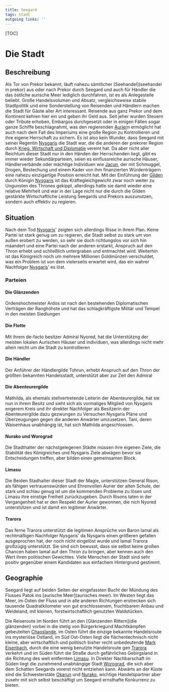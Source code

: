 ```yaml
---
title: Seegard  
tags: Stadt  
outgoing links: ''  
---
```

[TOC]

# Die Stadt
## Beschreibung
Als Tor von Prekor bekannt, läuft nahezu sämtlicher [Seehandel](seehandel in prekor) aus oder nach Prekor durch Seegard und auch für Händler die das östliche aurische Meer lediglich durchfahren, ist es als Anlegestelle beliebt. Große Handelsvolumen und Absatz, vergleichsweise stabile Stadtpolitik und eine Sonderstellung von Reisenden und Händlern machen die Stadt für Gäste aller Art interessant. Reisende aus ganz Prekor und dem Kontinent kehren hier ein und geben ihr Geld aus. Seit jeher wurden Steuern oder Tribute erhoben, Embargos durchgesetzt oder in einigen Fällen sogar ganze Schiffe beschlagnahmt, was den regierenden [Aurier](aurier)n ermöglicht hat auch nach dem Fall des Imperiums eine große Region zu Kontrollieren und ihre eigene Herrschaft zu sichern. Es ist also kein Wunder, dass Seegard mit seiner Regentin [Nysgaris](nysgaris) die Stadt war, die die anderen der prekorer Region durch [Krieg, Wirtschaft und Diplomatie](prekorkrieg) vereint hat.
Da aber nicht aller Reichtum dieser Stadt nur in den Händen der Herrschenden liegt, gibt es immer wieder Sekundärparteien, seien es einflussreiche aurische Häuser, Händlerverbände oder mächtige Individuen wie [Jacun](jacun), der mit Schmuggel, Drogen, Bestechung und einem Kader von ihm finanzierten Würdenträgern eine nahezu einzigartige Position erreicht hat. Mit der Einführung der [Gilden](gilden) durch Königin [Nysgaris](nysgaris) ist das Kräftegleichgewicht zwar noch weiter zu Ungunsten des Thrones gekippt, allerdings hatte sie damit wieder eine relative Mehrheit und war in der Lage nicht nur die durch die Gilden gestärkte Wirtschaftliche Leistung Seegards und Prekors auszunutzen, sondern auch effektiv zu regieren.


## Situation

Nach dem Tod [Nysgaris](nysgaris)' zeigten sich allerdings Risse in ihrem Plan. Keine Partei ist stark genug um zu regieren, die Stadt selbst zu stark um von außen erobert zu werden, so sehr sie doch richtungslos vor sich hin mäandert und eine Partei nach der anderen erstarkt, Anspruch auf den Thron erhebt und schließlich untergraben und entmachtet wird. Weiterhin ist das Königreich noch um mehrere Millionen Goldmünzen verschuldet, was ein Problem ist von dem vielerseits erwartet wird, das ein wahrer Nachfolger [Nysgaris](nysgaris)' es löst.

### Parteien

#### Die Glänzenden

Ordenshochmeister Ardos ist nach den bestehenden Diplomatischen Verträgen der Ranghöhste und hat das schlagkräftigste Militär und Tempel in den meisten Siedlungen

#### Die Flotte

Mit ihrem de-facto besitzer Admiral Nyored, hat die Unterstützng der meisten lokalen Aurischen Häuser und individuen, was allerdings nicht mehr allein reicht um die Stadt zu kontrollieren

#### Die Händler

Der Anführer der Händlergilde Tohrun, erhebt Anspruch auf den Thron der größten bekannten Handelsstadt, unterstützt aber zur Zeit den Admiral

#### Die Abenteurergilde

Mathilda, als ehemals stellvertretende Leiterin der Abenteurergilde, hat sie nun in ihrem Besitz und sieht sich als vormaliges Mitglied von Nysgaris engerem Kreis und ihr direkter Nachfolger als Besitzerin der Abenteurergilde dazu gezwungen zu Versuchen Nysgaris Pläne und Überzeugungen gegen die anderen Anwärter umzusetzen.
Tani, deren Waisenhaus unabhängig ist, hat sich Mathilda angeschlossen.

#### Nurako und Worograd

Die Stadthalter der nächstgelegenen Städte müssen ihre eigenen Ziele, die Stabilität des Königreiches und Nysgaris Ziele abwägen bevor sie Entscheidungen treffen, aber bilden einen gemeinsamen Block.

#### Limasu 

Die Beiden Stadhalter dieser Stadt der Magie, unterstützen General Rison, als fähigen vertrauenswürden und Ehrenvollen Aurier der alten Schule, der stark und schlau genug ist um die kommenden Probleme zu lösen und Limasu ihre einstige Freiheit zurückzugeben. Durch Risons taten in der Vergangenheit hat er den Respekt der Aurier gewonnen, die nich Nyored unterstützen und ist damit ein legitimer Anwärter.

#### Trarora

Das ferne Trarora unterstützt die legitimen Ansprüche von Baron Iamal als rechtmäßigen Nachfolger Nysgaris' da Nysgaris einen größeren gefallen ausgeprochen hat, der noch nicht eingelöst wurde und Iamal Trarora großzügig unterstützt. Sie sind sich bewusst, dass sie selbst keine großen Chancen haben Iamal auf den Thron zu bringen, aber kennen auch den Wert ihren politischen Gewichtes. Viele Menschen der Stadt sind sehr positiv gegenüber einem Kandidaten aus einfachem Hintergrund gestimmt.

## Geographie

Seegard liegt auf beiden Seiten der eingefassten Bucht der Mündung des Flusses Patok ins [aurische Meer](aurisches meer). 
Im Westen liegt das Meer, im Osten der Fluss und in alle anderen Richtungen erstrecken sich tausende Quadratkilometer von gut erschlossenem, fruchtbarem Anbau und Weideland, mit kleinen, forstwirtschaftlich genutzten Waldstücken.

Die Reiseroute im Norden führt an den [Glänzenden Rittern](die glänzenden) vorbei in die stetig von Bürgerkriegund Machtkämpfen gebeutelten [Chaoslande](chaosland), im Osten führt die einzige bekannte Handelsroute ins mysteriöse Ostland, im Süd Ost-Osten liegt die flächentechnisch nicht kleine, aber wirtschaftlich und politisch bisher recht unbedeutende [Mark Eisenbach](eisenbach), durch die eine wenig benutzte Handelsroute gen [Trarora](trarora) verkehrt und im Süden führt die Straße durch gefährliches Gebirgsland in die Richtung des weit entfernten [Limasu](limasu).
In Direkter Nachbarschaft im Süden liegt die zunehmend unabhängige Stadt [Worograd](worograd), die sich aber dem Schatten Seegards vorerst nicht entziehen kann.
Abwärts an der Küste sind die Schwesterstäte [Okarun](okarun) und [Nurako](nurako), wichtige Handelspartner aber zusehr mit sich selbst beschäftigt um Seegard ernsthafte Konkurrenz zu bieten.

